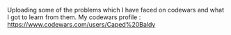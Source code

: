 Uploading some of the problems which I have faced on codewars and what I got to learn from them.
My codewars profile : https://www.codewars.com/users/Caped%20Baldy


